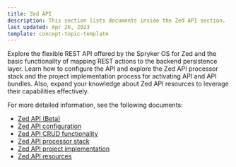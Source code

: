 ```yaml
---
title: Zed API
description: This section lists documents inside the Zed API section.
last_updated: Apr 26, 2023
template: concept-topic-template
---
```


Explore the flexible REST API offered by the Spryker OS for Zed and the basic functionality of mapping REST actions to the backend persistence layer. Learn how to configure the API and explore the Zed API processor stack and the project implementation process for activating API and API bundles. Also, expand your knowledge about Zed API resources to leverage their capabilities effectively.

For more detailed information, see the following documents:
* [Zed API (Beta)](/docs/scos/dev/sdk/zed-api/zed-api-beta.html)
* [Zed API configuration](/docs/scos/dev/sdk/zed-api/zed-api-configuration.html)
* [Zed API CRUD functionality](/docs/scos/dev/sdk/zed-api/zed-api-crud-functionality.html)
* [Zed API processor stack](/docs/scos/dev/sdk/zed-api/zed-api-processor-stack.html)
* [Zed API project implementation](/docs/scos/dev/sdk/zed-api/zed-api-project-implementation.html)
* [Zed API resources](/docs/scos/dev/sdk/zed-api/zed-api-resources.html)